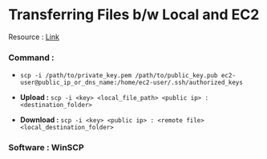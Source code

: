 # Transferring Files b/w Local and EC2
Resource : [Link](https://asf.alaska.edu/how-to/data-recipes/moving-files-into-and-out-of-an-aws-ec2-instance-windows/)


### Command :
- `scp -i /path/to/private_key.pem /path/to/public_key.pub ec2-user@public_ip_or_dns_name:/home/ec2-user/.ssh/authorized_keys`

- **Upload :** `scp -i <key> <local_file_path> <public ip> : <destination_folder>`
- **Download :** `scp -i <key> <public ip> : <remote file> <local_destination_folder> `



 
### Software : WinSCP
